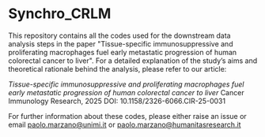 # Synchro_CRLM
This repository contains all the codes used for the downstream data analysis steps in the paper "Tissue-specific immunosuppressive and proliferating macrophages fuel early metastatic progression of human colorectal cancer to liver".
For a detailed explanation of the study’s aims and theoretical rationale behind the analysis, please refer to our article:

_Tissue-specific immunosuppressive and proliferating macrophages fuel early metastatic progression of human colorectal cancer to liver_
Cancer Immunology Research, 2025
DOI: 10.1158/2326-6066.CIR-25-0031

For further information about these codes, please either raise an issue or email paolo.marzano@unimi.it or paolo.marzano@humanitasresearch.it
